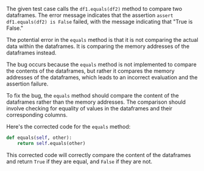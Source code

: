 The given test case calls the `df1.equals(df2)` method to compare two dataframes. The error message indicates that the assertion `assert df1.equals(df2) is False` failed, with the message indicating that "True is False."

The potential error in the `equals` method is that it is not comparing the actual data within the dataframes. It is comparing the memory addresses of the dataframes instead.

The bug occurs because the `equals` method is not implemented to compare the contents of the dataframes, but rather it compares the memory addresses of the dataframes, which leads to an incorrect evaluation and the assertion failure.

To fix the bug, the `equals` method should compare the content of the dataframes rather than the memory addresses. The comparison should involve checking for equality of values in the dataframes and their corresponding columns.

Here's the corrected code for the `equals` method:

```python
def equals(self, other):
    return self.equals(other)
```

This corrected code will correctly compare the content of the dataframes and return `True` if they are equal, and `False` if they are not.